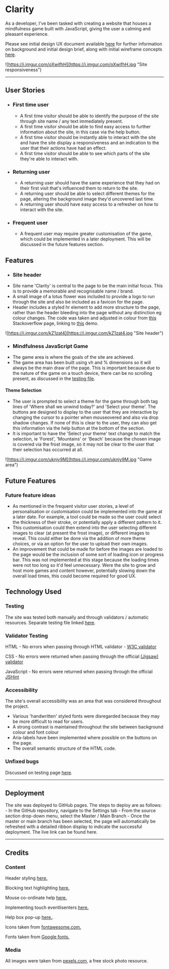 # Clarity
As a developer, I've been tasked with creating a website that houses a mindfulness game built with JavaScript, giving the user a calming and pleasant experience.

Please see initial design UX document available [here](https://github.com/CMecrow/CM-Project-2/blob/main/docs/clarity_ux.md) for further information on background and initial design brief, along with initial wireframe concepts [here](https://github.com/CMecrow/CM-Project-2/blob/main/docs/clarity_wireframes.pdf).

![https://i.imgur.com/oXwifhH](https://i.imgur.com/oXwifhH.jpg "Site responsiveness")

---

## User Stories
- ### First time user
  - A first time visitor should be able to identify the purpose of the site through site name / any text immediately present.
  - A first time visitor should be able to find easy access to further information about the site, in this case via the help button.
  - A first time visitor should be instantly able to interact with the site and have the site display a responsiveness and an indication to the user that their actions have had an effect.
  - A first time visitor should be able to see which parts of the site they're able to interact with.

- ### Returning user
  - A returning user should have the same experience that they had on their first visit that's influenced them to return to the site.
  - A returning user should be able to select different themes for the page, altering the background image they'd uncovered last time.
  - A returning user should have easy access to a refresher on how to interact with the site.

- ### Frequent user
  - A frequent user may require greater customisation of the game, which could be implemented in a later deployment. This will be discussed in the future features section.

## Features
- ### Site header
- Site name 'Clarity' is central to the page to be the main initial focus. This is to provide a memorable and recognisable name / brand.
- A small image of a lotus flower was included to provide a logo to run through the site and also be included as a favicon for the page.
- Header includes a styled hr element to add more structure to the page, rather than the header bleeding into the page without any distinction eg colour changes. The code was taken and adjusted in colour from [this](https://stackoverflow.com/questions/9437400/css-fade-out-horizontal-rule-line-styled-div-effect-without-images) Stackoverflow page, linking to [this](http://jsfiddle.net/andresilich/fZNbK/1/) demo.

![https://i.imgur.com/kZ1zat4](https://i.imgur.com/kZ1zat4.jpg "Site header")

- ### Mindfulness JavaScript Game
- The game area is where the goals of the site are achieved.
- The game area has been built using vh and % dimensions so it will always be the main draw of the page. This is important because due to the nature of the game on a touch device, there can be no scrolling present, as discussed in the [testing file](https://github.com/CMecrow/CM-Project-2/blob/main/docs/testing.md).
#### Theme Selection
- The user is prompted to select a theme for the game through both tag lines of 'Where shall we unwind today?' and 'Select your theme'. The buttons are designed to display to the user that they are interactive by changing the cursor to a pointer when mouseovered and also via drop shadow changes. If none of this is clear to the user, they can also get this information via the help button at the bottom of the section.
- It is important to have the 'Select your theme' text change to match the selection, ie 'Forest', 'Mountains' or 'Beach' because the chosen image is covered via the frost image, so it may not be clear to the user that their selection has occurred at all. 

![https://i.imgur.com/uknjy9M](https://i.imgur.com/uknjy9M.jpg "Game area")

## Future Features
### Future feature ideas
- As mentioned in the frequent visitor user stories, a level of personalisation or customisation could be implemented into the game at a later date. For example, a tool could be made so the user could select the thickness of their stroke, or potentially apply a different pattern to it.
- This customisation could then extend into the user selecting different images to clear (at present the frost image), or different images to reveal. This could either be done via the addition of more theme choices, or via an option for the user to upload their own images.
- An improvement that could be made for before the images are loaded to the page would be the inclusion of some sort of loading icon or progress bar. This was not implemented at this stage because the loading times were not too long so it'd feel unnecessary. Were the site to grow and host more games and content however, potentially slowing down the overall load times, this could become required for good UX.

## Technology Used

### Testing
The site was tested both manually and through validators / automatic resources. Separate testing file linked [here](https://github.com/CMecrow/CM-Project-2/blob/main/docs/testing.md).

### Validator Testing
HTML - No errors when passing through HTML validator - [W3C validator](https://validator.w3.org/nu/)

CSS - No errors were returned when passing through the official [(Jigsaw) validator](https://jigsaw.w3.org/css-validator/)

JavaScript - No errors were returned when passing through the official [JSHint](https://jshint.com/)

### Accessibility
The site's overall accessibility was an area that was considered throughout the project.
  - Various 'handwritten' styled fonts were disregarded because they may be more difficult to read for users.
  - A strong contrast is maintained throughout the site between background colour and font colour
  - Aria-labels have been implemented where possible on the buttons on the page.
  - The overall semantic structure of the HTML code.

### Unfixed bugs
Discussed on testing page [here](https://github.com/CMecrow/CM-Project-2/blob/main/docs/testing.md).

---

## Deployment
The site was deployed to GitHub pages. The steps to deploy are as follows: - In the GitHub repository, navigate to the Settings tab - From the source section drop-down menu, select the Master / Main Branch - Once the master or main branch has been selected, the page will automatically be refreshed with a detailed ribbon display to indicate the successful deployment. The live link can be found here.

---

## Credits
### Content
Header styling [here.](https://stackoverflow.com/questions/9437400/css-fade-out-horizontal-rule-line-styled-div-effect-without-images)

Blocking text highlighting [here.](https://stackoverflow.com/questions/826782/how-to-disable-text-selection-highlighting)

Mouse co-ordinate help [here.](https://stackoverflow.com/questions/39784153/mouse-pointer-coordinates-and-canvas-coordinates-not-matching)

Implementing touch eventlisenters [here.](https://stackoverflow.com/questions/43936084/how-to-make-mousemove-event-working-for-touchscreen-with-touchmove)

Help box pop-up [here.](https://www.youtube.com/watch?v=iE_6pQ3RlZU).

Icons taken from [fontawesome.com.](https://fontawesome.com/)

Fonts taken from [Google fonts.](https://fonts.google.com/)

### Media
All images were taken from [pexels.com](https://www.pexels.com/), a free stock photo resource.